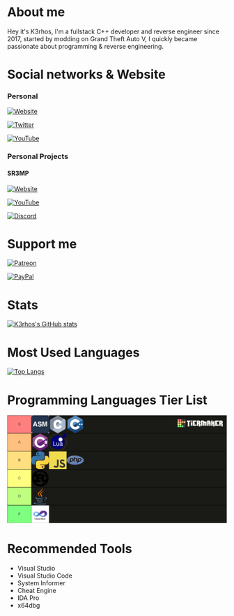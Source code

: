 # About me

Hey it's K3rhos, I'm a fullstack C++ developer and reverse engineer since 2017, started by modding on Grand Theft Auto V, I quickly became passionate about programming & reverse engineering.

# Social networks & Website

### Personal

[![Website](https://img.shields.io/badge/Website-00B6FF?style=for-the-badge&logo=google&logoColor=FFFFFF&link=https://k3rhos.me/)](https://k3rhos.me/)

[![Twitter](https://img.shields.io/badge/Twitter-000000?style=for-the-badge&logo=x&logoColor=FFFFFF&link=https://twitter.com/K3rhos)](https://twitter.com/K3rhos)

[![YouTube](https://img.shields.io/badge/YouTube-FF0000?style=for-the-badge&logo=youtube&logoColor=FFFFFF&link=https://www.youtube.com/c/K3rhos)](https://www.youtube.com/c/K3rhos)

### Personal Projects

#### SR3MP

[![Website](https://img.shields.io/badge/Website-A600FF?style=for-the-badge&logo=google&logoColor=FFFFFF&link=https://sr3mp.net)](https://sr3mp.net)

[![YouTube](https://img.shields.io/badge/YouTube-FF0000?style=for-the-badge&logo=youtube&logoColor=FFFFFF&link=https://www.youtube.com/c/K3rhos)](https://www.youtube.com/@_SR3MP)

[![Discord](https://img.shields.io/badge/Discord-7289DA?style=for-the-badge&logo=discord&logoColor=FFFFFF&link=https://discord.gg/QBQwQQbVFf)](https://discord.gg/QBQwQQbVFf)

# Support me

[![Patreon](https://img.shields.io/badge/Patreon-000000?style=for-the-badge&logo=patreon&logoColor=FFFFFF&link=https://www.patreon.com/SR3MP)](https://www.patreon.com/SR3MP)

[![PayPal](https://img.shields.io/badge/PayPal-0070E0?style=for-the-badge&logo=paypal&link=https://paypal.me/K3rhosOfficial)](https://paypal.me/K3rhosOfficial)

# Stats

[![K3rhos's GitHub stats](https://github-readme-stats.vercel.app/api?username=K3rhos&show_icons=true&count_private=true&hide_title=true&hide_border=true&theme=github_dark)]([https://github.com/K3rhos/github-readme-stats](https://github-readme-stats.vercel.app/api?username=K3rhos&show_icons=true&theme=github_dark&count_private=true&hide_title=true&hide_border=true))

# Most Used Languages

[![Top Langs](https://github-readme-stats.vercel.app/api/top-langs/?username=K3rhos&layout=compact&theme=github_dark&count_private=true&hide_title=true&hide_border=true)](https://github-readme-stats.vercel.app/api/top-langs/?username=K3rhos&layout=compact&theme=github_dark&hide_title=true&hide_border=true)

# Programming Languages Tier List
<img src="programming-languages-tier-list.png"/>

# Recommended Tools

- Visual Studio
- Visual Studio Code
- System Informer
- Cheat Engine
- IDA Pro
- x64dbg
